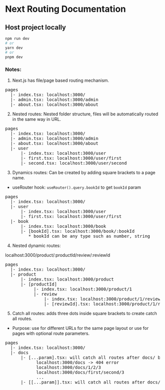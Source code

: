 # Next Routing Documentation

## Host project locally

```bash
npm run dev
# or
yarn dev
# or
pnpm dev
```

### Notes:

1. Next.js has file/page based routing mechanism.

<pre>
pages
  |- index.tsx: localhost:3000/
  |- admin.tsx: localhost:3000/admin
  |- about.tsx: localhost:3000/about
</pre>

2. Nested routes: Nested folder structure, files will be automatically routed in the same way in URL.

<pre>
pages
  |- index.tsx: localhost:3000/
  |- admin.tsx: localhost:3000/admin
  |- about.tsx: localhost:3000/about
  |- user
      |- index.tsx: localhost:3000/user
      |- first.tsx: localhost:3000/user/first
      |- second.tsx: localhost:3000/user/second
</pre>
  

3. Dynamics routes: Can be created by adding square brackets to a page name.

- useRouter hook: `useRouter().query.bookId` to get `bookId` param

<pre>
pages
  |- index.tsx: localhost:3000/
  |- user
      |- index.tsx: localhost:3000/user
      |- first.tsx: localhost:3000/user/first
  |- book
      |- index.tsx: localhost:3000/book
      |- [bookId].tsx: localhost:3000/book/:bookId  
         * bookId can be any type such as number, string
</pre>

4. Nested dynamic routes: 

localhost:3000/product/:productId/review/:reviewId

<pre>
pages
  |- index.tsx: localhost:3000/
  |- product
      |- index.tsx: localhost:3000/product
      |- [productId]
           |- index.tsx: localhost:3000/product/1
           |- review
               |- index.tsx: localhost:3000/product/1/review
               |- [reviewId].tsx: localhost:3000/product/1/review/1
</pre>

5. Catch all routes: adds three dots inside square brackets to create catch all routes.

- Purpose: use for different URLs for the same page layout or use for pages with optional route parameters.

<pre>
pages
  |- index.tsx: localhost:3000/
  |- docs
      |- [...param].tsx: will catch all routes after docs/ but does not catch docs/
            localhost:3000/docs -> 404 error
            localhost:3000/docs/1/2/3
            localhost:3000/docs/first/second/3
            ...
      |- [[...param]].tsx: will catch all routes after docs/ AND docs/ itself

</pre>


